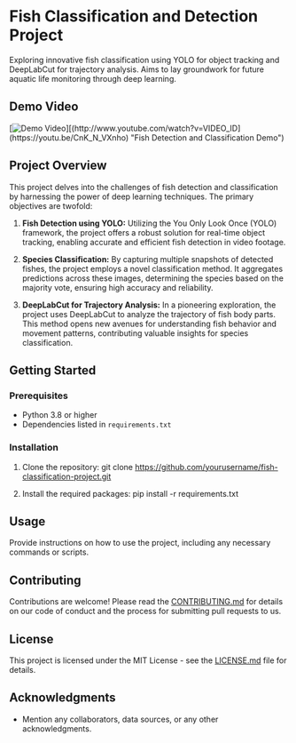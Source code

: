 # Fish Classification and Detection Project

Exploring innovative fish classification using YOLO for object tracking and DeepLabCut for trajectory analysis. Aims to lay groundwork for future aquatic life monitoring through deep learning.

## Demo Video

[![Demo Video]([http://img.youtube.com/vi/VIDEO_ID](https://youtu.be/CnK_N_VXnho)/0.jpg)][(http://www.youtube.com/watch?v=VIDEO_ID](https://youtu.be/CnK_N_VXnho) "Fish Detection and Classification Demo")

## Project Overview

This project delves into the challenges of fish detection and classification by harnessing the power of deep learning techniques. The primary objectives are twofold:

1. **Fish Detection using YOLO:** Utilizing the You Only Look Once (YOLO) framework, the project offers a robust solution for real-time object tracking, enabling accurate and efficient fish detection in video footage.

2. **Species Classification:** By capturing multiple snapshots of detected fishes, the project employs a novel classification method. It aggregates predictions across these images, determining the species based on the majority vote, ensuring high accuracy and reliability.

3. **DeepLabCut for Trajectory Analysis:** In a pioneering exploration, the project uses DeepLabCut to analyze the trajectory of fish body parts. This method opens new avenues for understanding fish behavior and movement patterns, contributing valuable insights for species classification.

## Getting Started

### Prerequisites

- Python 3.8 or higher
- Dependencies listed in `requirements.txt`

### Installation

1. Clone the repository:
git clone https://github.com/yourusername/fish-classification-project.git


2. Install the required packages:
pip install -r requirements.txt


## Usage

Provide instructions on how to use the project, including any necessary commands or scripts.

## Contributing

Contributions are welcome! Please read the [CONTRIBUTING.md](CONTRIBUTING.md) for details on our code of conduct and the process for submitting pull requests to us.

## License

This project is licensed under the MIT License - see the [LICENSE.md](LICENSE.md) file for details.

## Acknowledgments

- Mention any collaborators, data sources, or any other acknowledgments.

